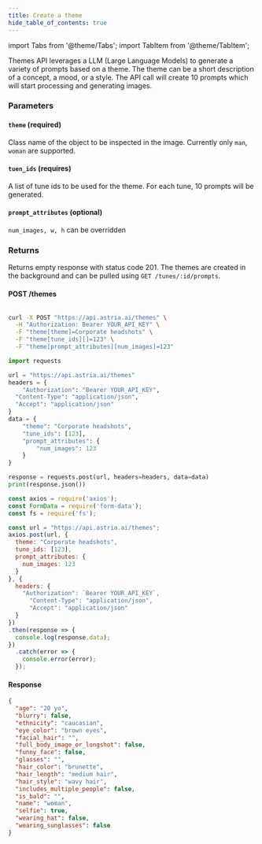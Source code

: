 ```yaml
---
title: Create a theme
hide_table_of_contents: true
---
```


import Tabs from '@theme/Tabs';
import TabItem from '@theme/TabItem';

<div className="api-method">
<div>

Themes API leverages a LLM (Large Language Models) to generate a variety of prompts based on a theme. The theme can be a short description of a concept, a mood, or a style. The API call will create 10 prompts which will start processing and generating images.

### Parameters

#### `theme` (required)
Class name of the object to be inspected in the image. Currently only `man`, `woman` are supported.

#### `tuen_ids` (requires)
A list of tune ids to be used for the theme. For each tune, 10 prompts will be generated.

#### `prompt_attributes` (optional)
`num_images, w, h` can be overridden


### Returns
Returns empty response with status code 201. The themes are created in the background and can be pulled using `GET /tunes/:id/prompts`.


</div>
<div>

#### POST /themes
<Tabs groupId="lang">
  <TabItem value="curl" label="cURL" default>

```bash showLineNumbers

curl -X POST "https://api.astria.ai/themes" \
  -H "Authorization: Bearer YOUR_API_KEY" \
  -F "theme[theme]=Corporate headshots" \
  -F "theme[tune_ids][]=123" \
  -F "theme[prompt_attributes][num_images]=123"
````

  </TabItem> 
  <TabItem value="python" label="Python">

```python
import requests

url = "https://api.astria.ai/themes"
headers = {
    "Authorization": "Bearer YOUR_API_KEY",
  "Content-Type": "application/json",
  "Accept": "application/json"
}
data = {
    "theme": "Corporate headshots",
    "tune_ids": [123],
    "prompt_attributes": {
        "num_images": 123
    }
}

response = requests.post(url, headers=headers, data=data)
print(response.json())
```

  </TabItem>
  <TabItem value="javascript" label="Node.js">

```javascript
const axios = require('axios');
const FormData = require('form-data');
const fs = require('fs');

const url = "https://api.astria.ai/themes";
axios.post(url, {
  theme: "Corporate headshots",
  tune_ids: [123],
  prompt_attributes: {
    num_images: 123
  }
}, {
  headers: {
    "Authorization": `Bearer YOUR_API_KEY`,
      "Content-Type": "application/json",
      "Accept": "application/json"
  }
})
.then(response => {
  console.log(response.data);
})
  .catch(error => {
    console.error(error);
  });
````

</TabItem> 
</Tabs> 

#### Response

```json
{
  "age": "20 yo",
  "blurry": false,
  "ethnicity": "caucasian",
  "eye_color": "brown eyes",
  "facial_hair": "",
  "full_body_image_or_longshot": false,
  "funny_face": false,
  "glasses": "",
  "hair_color": "brunette",
  "hair_length": "medium hair",
  "hair_style": "wavy hair",
  "includes_multiple_people": false,
  "is_bald": "",
  "name": "woman",
  "selfie": true,
  "wearing_hat": false,
  "wearing_sunglasses": false
}
```
</div>
</div>
